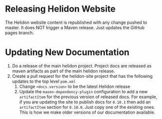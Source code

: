 # Releasing Helidon Website

The Helidon website content is republished with any change pushed to master.
It does NOT trigger a Maven release. Just updates the GitHub pages branch.

# Updating New Documentation

1. Do a release of the main helidon project. Project docs are released as
   maven artifacts as part of the main helidon release.
2. Create a pull request for the helidon-site project that has the following
   updates to the top level `pom.xml`
   1. Change `<docs.version>` to be the latest Helidon release
   2. Update the `maven-dependency-plugin` configuration to add a new
      `artifactItem` for the previous version of released docs. For
      example, if you are updating the site to publish docs for `0.10.1`
      then add an `artifactItem` section for `0.10.0`. Just copy one of
      the existing ones. This is how we make older versions of our
      documentation available.
